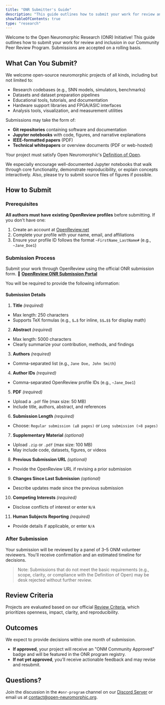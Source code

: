 ```yaml
---
title: "ONR Submitter's Guide"
description: "This guide outlines how to submit your work for review and inclusion in the ONM Community Peer Review Program."
showTableOfContents: true
type: "research"
---
```


Welcome to the Open Neuromorphic Research (ONR) Initiative! This guide outlines how to submit your work for review and inclusion in our Community Peer Review Program. Submissions are accepted on a rolling basis.

## What Can You Submit?

We welcome open-source neuromorphic projects of all kinds, including but not limited to:

-   Research codebases (e.g., SNN models, simulators, benchmarks)
-   Datasets and dataset preparation pipelines
-   Educational tools, tutorials, and documentation
-   Hardware support libraries and FPGA/ASIC interfaces
-   Analysis tools, visualization, and measurement utilities

Submissions may take the form of:
-   **Git repositories** containing software and documentation
-   **Jupyter notebooks** with code, figures, and narrative explanations
-   **IEEE-formatted papers** (PDF)
-   **Technical whitepapers** or overview documents (PDF or web-hosted)

Your project must satisfy Open Neuromorphic's [Definition of Open](/about/governance/open-definition/).

We especially encourage well-documented Jupyter notebooks that walk through core functionality, demonstrate reproducibility, or explain concepts interactively. Also, please try to submit source files of figures if possible.

## How to Submit

### Prerequisites

**All authors must have existing OpenReview profiles** before submitting. If you don't have one:
1.  Create an account at [OpenReview.net](https://openreview.net/)
2.  Complete your profile with your name, email, and affiliations
3.  Ensure your profile ID follows the format `~FirstName_LastName#` (e.g., `~Jane_Doe1`)

### Submission Process

Submit your work through OpenReview using the official ONR submission form.
🔗 **[OpenReview ONR Submission Portal](https://openreview.net/)**

You will be required to provide the following information:

#### Submission Details

1.  **Title** *(required)*
  -   Max length: 250 characters
  -   Supports TeX formulas (e.g., `$…$` for inline, `$$…$$` for display math)

2.  **Abstract** *(required)*
  -   Max length: 5000 characters
  -   Clearly summarize your contribution, methods, and findings

3.  **Authors** *(required)*
  -   Comma-separated list (e.g., `Jane Doe, John Smith`)

4.  **Author IDs** *(required)*
  -   Comma-separated OpenReview profile IDs (e.g., `~Jane_Doe1`)

5.  **PDF** *(required)*
  -   Upload a `.pdf` file (max size: 50 MB)
  -   Include title, authors, abstract, and references

6.  **Submission Length** *(required)*
  -   Choose: `Regular submission (≤8 pages)` or `Long submission (>8 pages)`

7.  **Supplementary Material** *(optional)*
  -   Upload `.zip` or `.pdf` (max size: 100 MB)
  -   May include code, datasets, figures, or videos

8.  **Previous Submission URL** *(optional)*
  -   Provide the OpenReview URL if revising a prior submission

9.  **Changes Since Last Submission** *(optional)*
  -   Describe updates made since the previous submission

10. **Competing Interests** *(required)*
  -   Disclose conflicts of interest or enter `N/A`

11. **Human Subjects Reporting** *(required)*
  -   Provide details if applicable, or enter `N/A`

### After Submission

Your submission will be reviewed by a panel of 3–5 ONM volunteer reviewers. You'll receive confirmation and an estimated timeline for decisions.

> Note: Submissions that do not meet the basic requirements (e.g., scope, clarity, or compliance with the Definition of Open) may be desk rejected without further review.
## Review Criteria

Projects are evaluated based on our official [Review Criteria](/neuromorphic-computing/research/guide/review-criteria/), which prioritizes openness, impact, clarity, and reproducibility.

## Outcomes

We expect to provide decisions within one month of submission.

-   **If approved**, your project will receive an "ONM Community Approved" badge and will be featured in the ONR program registry.
-   **If not yet approved**, you’ll receive actionable feedback and may revise and resubmit.

## Questions?

Join the discussion in the `#onr-program` channel on our [Discord Server](https://discord.gg/hUygPUdD8E) or email us at [contact@open-neuromorphic.org](mailto:contact@open-neuromorphic.org).
